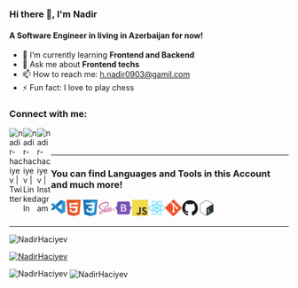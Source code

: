 ### Hi there 👋, I'm Nadir
#### A Software Engineer in living in Azerbaijan for now!

- 🌱  I’m currently learning **Frontend and Backend**
- 💬  Ask me about **Frontend techs**
- 📫  How to reach me: h.nadir0903@gamil.com
- ⚡ Fun fact: I love to play chess

### Connect with me:
<!-- [<img align="left" alt="nadir-haciyev | YouTube" width="25px" src="https://raw.githubusercontent.com/rahuldkjain/github-profile-readme-generator/master/src/images/icons/Social/youtube.svg" />](https://www.youtube.com/) -->
[<img align="left" alt="nadir-haciyev | Twitter" width="25px" src="https://raw.githubusercontent.com/rahuldkjain/github-profile-readme-generator/master/src/images/icons/Social/twitter.svg" />](https://twitter.com/nadir_haciyev)
[<img align="left" alt="nadir-haciyev | LinkedIn" width="25px" src="https://raw.githubusercontent.com/rahuldkjain/github-profile-readme-generator/master/src/images/icons/Social/linked-in-alt.svg" />](https://www.linkedin.com/in/nadir-haciyev/)
[<img align="left" alt="nadir-haciyev | Instagram" width="25px" src="https://raw.githubusercontent.com/rahuldkjain/github-profile-readme-generator/master/src/images/icons/Social/instagram.svg" />](https://www.instagram.com/nadirhv/)
<!-- [<img align="left" alt="nadir-haciyev | Instagram" width="25px" src="https://raw.githubusercontent.com/rahuldkjain/github-profile-readme-generator/master/src/images/icons/Social/stack-overflow.svg" />](https://www.instagram.com/nadirhv/) -->
<br />
<br />

---
### You can find Languages and Tools in this Account and much more!

<img align="left" alt="Visual Studio Code" title="Visual Studio Code" width="26px" src="https://raw.githubusercontent.com/devicons/devicon/master/icons/vscode/vscode-original.svg" />
<img align="left" alt="HTML5" title="HTML5" width="30px" src="https://raw.githubusercontent.com/devicons/devicon/master/icons/html5/html5-original.svg" />
<img align="left" alt="CSS3" title="CSS3" width="30px" src="https://raw.githubusercontent.com/devicons/devicon/master/icons/css3/css3-original.svg" />
<img align="left" alt="Sass" title="Sass" width="30px" src="https://raw.githubusercontent.com/devicons/devicon/master/icons/sass/sass-original.svg" />
<img align="left" alt="Bootstrap" title="Bootstrap" width="30px" src="https://raw.githubusercontent.com/devicons/devicon/master/icons/bootstrap/bootstrap-plain.svg" />
<img align="left" alt="JavaScript" title="JavaScript" width="30px" src="https://raw.githubusercontent.com/devicons/devicon/master/icons/javascript/javascript-original.svg" />
<img align="left" alt="React" title="React" width="30px" src="https://raw.githubusercontent.com/devicons/devicon/master/icons/react/react-original.svg" />
<img align="left" alt="Git" title="Git" width="30px" src="https://raw.githubusercontent.com/devicons/devicon/master/icons/git/git-original.svg" />
<img align="left" alt="GitHub" title="GitHub" width="30px" src="https://raw.githubusercontent.com/devicons/devicon/master/icons/github/github-original.svg" />
<img align="left" alt="Terminal" title="Terminal" width="30px" src="https://raw.githubusercontent.com/devicons/devicon/master/icons/bash/bash-original.svg" />
<!-- <img align="left" alt="Vue" width="30px" src="https://raw.githubusercontent.com/devicons/devicon/master/icons/vuejs/vuejs-original.svg" />
<img align="left" alt="Nuxt" width="30px" src="https://raw.githubusercontent.com/devicons/devicon/master/icons/nuxtjs/nuxtjs-original.svg" />
<img align="left" alt="GraphQL" width="30px" src="https://raw.githubusercontent.com/devicons/devicon/master/icons/graphql/graphql-plain-wordmark.svg" />
<img align="left" alt="Node.js" width="30px" src="https://raw.githubusercontent.com/devicons/devicon/master/icons/nodejs/nodejs-original.svg" />
<img align="left" alt="SQL" width="30px" src="https://raw.githubusercontent.com/devicons/devicon/master/icons/html5/html5-original.svg" />
<img align="left" alt="MongoDB" width="30px" src="https://raw.githubusercontent.com/devicons/devicon/master/icons/mongodb/mongodb-original-wordmark.svg" />
<img align="left" alt="Gatsby" width="30px" src="https://raw.githubusercontent.com/devicons/devicon/master/icons/gatsby/gatsby-original.svg" />
<img align="left" alt="MySQL" width="30px" src="https://raw.githubusercontent.com/devicons/devicon/master/icons/mysql/mysql-original-wordmark.svg" /> -->
<br />
<br />

---
<p align="left"><img src="https://komarev.com/ghpvc/?username=NadirHaciyev&label=Profile%20views&color=0e75b6&style=flat" alt="NadirHaciyev" /></p>
<p style="width:100%"><a href="https://github.com/ryo-ma/github-profile-trophy"><img src="https://github-profile-trophy.vercel.app/?username=NadirHaciyev" alt="NadirHaciyev" /></a></p>
<p><img align="left" src="https://github-readme-stats.vercel.app/api/top-langs?username=NadirHaciyev&show_icons=true&locale=en&layout=compact" alt="NadirHaciyev" /></p>
<p>&nbsp;<img align="center" src="https://github-readme-stats.vercel.app/api?username=NadirHaciyev&show_icons=true&locale=en" alt="NadirHaciyev" width="50%" /></p><br />
<br />

<!--
**NadirHaciyev/NadirHaciyev** is a ✨ _special_ ✨ repository because its `README.md` (this file) appears on your GitHub profile.

Here are some ideas to get you started:

- 🔭 I’m currently working on ...
- 🌱 I’m currently learning ...
- 👯 I’m looking to collaborate on ...
- 🤔 I’m looking for help with ...
- 💬 Ask me about ...
- 📫 How to reach me: ...
- 😄 Pronouns: ...
- ⚡ Fun fact: ...
-->

